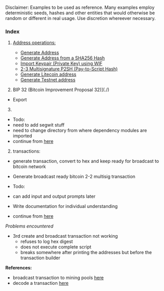 Disclaimer:
Examples to be used as reference.
Many examples employ deterministic seeds, hashes and other entities that would otherwise be random or different in real usage.
Use discretion whereever necessary.


### Index

1. [Address operations:](./address-operations)
	* [Generate Address](./1.genAddress.js)
	* [Generate Address from a SHA256 Hash](./2.genAddress-fromSHA256-Hash.js)
	* [Import Keypair (Private Key) using WIF](./3.import-Keypair-Via-WIF.js)
	* [2-3 Multisignature P2SH (Pay-to-Script Hash)](./4.2-3-multisig-p2sh-address.js)
	* [Generate Litecoin address](./genLiteAddress.js)
	* [Generate Testnet address](./genTestnetaddres.js)
  
2. BIP 32 (Bitcoin Improvement Proposal 32)](./)
  - Export
3. 

  - Todo:
  - need to add segwit stuff
  - need to change directory from where dependency modules are imported
  - continue from [here](https://github.com/bitcoinjs/bitcoinjs-lib/blob/5b0ccb6f68ed9189dc3e382d78e108046974910f/test/integration/addresses.js#L50)

2. transactions:
  - generate transaction, convert to hex and keep ready for broadcast to bitcoin network
  - Generate broadcast ready bitcoin 2-2 multisig transaction

  - Todo:
  - can add input and output prompts later
  - Write documentation for individual understanding
  - continue from [here](https://github.com/bitcoinjs/bitcoinjs-lib/blob/5b0ccb6f68ed9189dc3e382d78e108046974910f/test/integration/transactions.js#L45)


*Problems encountered*
- 3rd create and broadcast transaction not working
  - refuses to log hex digest
  - does not execute complete script
  - breaks somewhere after printing the addresses but before the transaction builder


**References:**
- broadcast transaction to mining pools [here](https://blockchain.info/pushtx)
- decode a transaction [here](https://blockchain.info/decode-tx)
